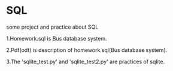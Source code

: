 # SQL
some project and practice about SQL

1.Homework.sql is Bus database system.


2.Pdf(odt) is description of homework.sql(Bus database system).


3.The 'sqlite_test.py' and 'sqlite_test2.py' are practices of sqlite.

